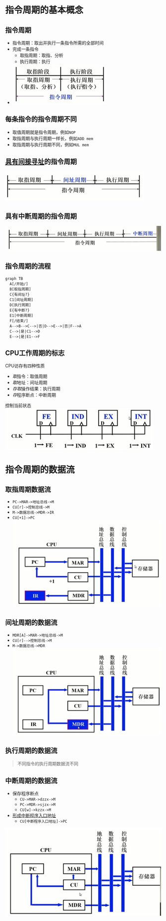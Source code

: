 # 指令周期的基本概念

## 指令周期

- 指令周期：取出并执行一条指令所需的全部时间
- 完成一条指令
  - 取指周期：取指、分析
  - 执行周期：执行
- ![20240304074304.png](../../attachment/png/Pasted%20image%2020240304074304.png)

## 每条指令的指令周期不同

- 取值周期就是指令周期，例如`NOP`
- 取指周期与执行周期一样长，例如`ADD mem`
- 取指周期与执行周期不同，例如`MUL mem`

## [具有间接寻址](0203-计算机组成原理/07-指令系统/7.3%20寻址方式.md#间接寻址)的指令周期

![20240304075006.png](../../attachment/png/Pasted%20image%2020240304075006.png)

## 具有中断周期的指令周期

![20240304075041.png](../../attachment/png/Pasted%20image%2020240304075041.png)

## 指令周期的流程

```mermaid
graph TB
  A[/开始/]
  B[取指周期]
  C{有间址?}
  C1[间址周期]
  D[执行周期]
  E{有中断?}
  E1[中断周期]
  F[/结束/]
  A-->B-->C-->|否|D-->E-->|否|F-->A
  C-->|是|C1-->D
  E-->|是|E1-->F
```

## CPU工作周期的标志

CPU访存有四种性质

- *取*指令：取值周期
- *取*地址：间址周期
- *存取*操作结果：执行周期
- *存*程序断点：中断周期

控制当前状态
![20240304080055.png](../../attachment/png/Pasted%20image%2020240304080055.png)

# 指令周期的数据流

## 取指周期数据流

- `PC->MAR->地址总线->M`
- `CU[r]->控制总线->M`
- `M->数据总线->MDR->IR`
- `CU[+1]->PC`
![20240304080655.png](../../attachment/png/Pasted%20image%2020240304080655.png)

## 间址周期的数据流

- `MDR[A]->MAR->地址总线->M`
- `CU[r]-->控制总线->M`
- `M->数据总线->MDR`
![20240304081215.png](../../attachment/png/Pasted%20image%2020240304081215.png)

## 执行周期的数据流

> 不同指令的执行周期数据流不同

## 中断周期的数据流

- 保存程序断点
  - `CU->MAR->dzzx->M`
  - `PC->MDR->sjzx->M`
  - `CU[w]->kzzx->M`
- [形成中断程序入口地址](0203-计算机组成原理/08-CPU的结构和功能/8.4%20中断系统.md)
  - `CU[中断程序入口地址]->PC`

![20240304082048.png](../../attachment/png/Pasted%20image%2020240304082048.png)